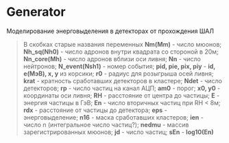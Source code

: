 # Generator
Моделирование энерговыделения в детекторах от прохождения ШАЛ
>В скобках старые названия переменных
>**Nm(Mm)** - число мюонов;
>**Nh_sq(Nh0)** - число адронов внутри квадрата со стороной в 20м;
**Nn_core(Mh)** - число адронов вблизи оси ливня;
**Nn** - число нейтронов;
**N_event(Nsh1)** - номер события;
**pid, pie, pix, piy** - **id, e(МэВ), x, y** из корсики;
**r0** - радиус для розыгрыша осей ливня;
**krat** - кратность сработавших детекторов в кластере;
**Ndet** - число детекторов;
**rp** - число частиц на канал АЦП;
**am0** - порог;
**x0, y0** - координаты оси ливня;
**RH** - расстояние от центра до частицы;
**E** - энергия частицы в ГэВ;
**En** - число вторичных частиц при RH < 8м;
**rdx** - расстояние от частицы до детектора;
**eps** - энерговыделение;
**n16** - маска сработавших кластеров;
**ien** - число n (интегральное число частиц?);
**nedmu** - массив зарегистрированных мюонов;
**jd** - число частиц;
**sEn** - **log10(En)**
